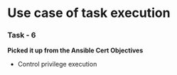 # Use case of task execution

### Task - 6
**Picked it up from the Ansible Cert Objectives**
- Control privilege execution

